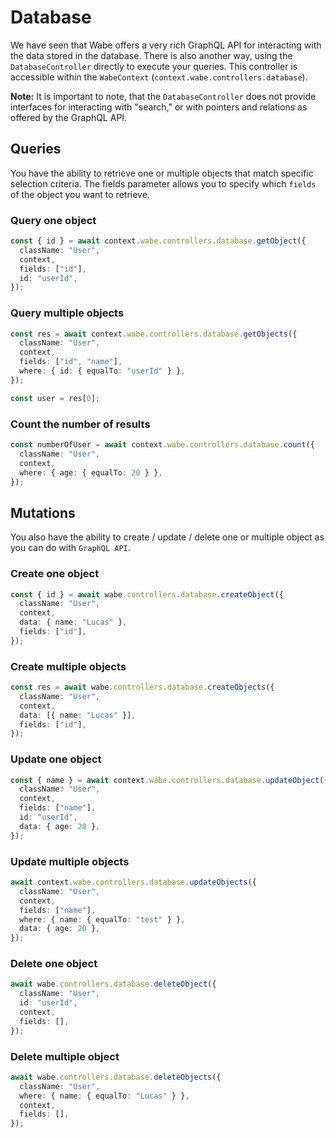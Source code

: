 # Database

We have seen that Wabe offers a very rich GraphQL API for interacting with the data stored in the database. There is also another way, using the `DatabaseController` directly to execute your queries. This controller is accessible within the `WabeContext` (`context.wabe.controllers.database`).

**Note:** It is important to note, that the `DatabaseController` does not provide interfaces for interacting with "search," or with pointers and relations as offered by the GraphQL API.

## Queries

You have the ability to retrieve one or multiple objects that match specific selection criteria. The fields parameter allows you to specify which `fields` of the object you want to retrieve.

### Query one object

```ts
const { id } = await context.wabe.controllers.database.getObject({
  className: "User",
  context,
  fields: ["id"],
  id: "userId",
});
```

### Query multiple objects

```ts
const res = await context.wabe.controllers.database.getObjects({
  className: "User",
  context,
  fields: ["id", "name"],
  where: { id: { equalTo: "userId" } },
});

const user = res[0];
```

### Count the number of results

```ts
const numberOfUser = await context.wabe.controllers.database.count({
  className: "User",
  context,
  where: { age: { equalTo: 20 } },
});
```

## Mutations

You also have the ability to create / update / delete one or multiple object as you can do with `GraphQL API`.

### Create one object

```ts
const { id } = await wabe.controllers.database.createObject({
  className: "User",
  context,
  data: { name: "Lucas" },
  fields: ["id"],
});
```

### Create multiple objects

```ts
const res = await wabe.controllers.database.createObjects({
  className: "User",
  context,
  data: [{ name: "Lucas" }],
  fields: ["id"],
});
```

### Update one object

```ts
const { name } = await context.wabe.controllers.database.updateObject({
  className: "User",
  context,
  fields: ["name"],
  id: "userId",
  data: { age: 20 },
});
```

### Update multiple objects

```ts
await context.wabe.controllers.database.updateObjects({
  className: "User",
  context,
  fields: ["name"],
  where: { name: { equalTo: "test" } },
  data: { age: 20 },
});
```

### Delete one object

```ts
await wabe.controllers.database.deleteObject({
  className: "User",
  id: "userId",
  context,
  fields: [],
});
```

### Delete multiple object

```ts
await wabe.controllers.database.deleteObjects({
  className: "User",
  where: { name: { equalTo: "Lucas" } },
  context,
  fields: [],
});
```
